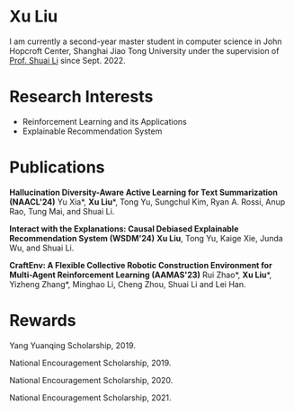 # Xu Liu

I am currently a second-year master student in computer science in John Hopcroft Center, Shanghai Jiao Tong University under the supervision of [Prof. Shuai Li](https://shuaili8.github.io/) since Sept. 2022.

# Research Interests

- Reinforcement Learning and its Applications
- Explainable Recommendation System

# Publications

**Hallucination Diversity-Aware Active Learning for Text Summarization (NAACL'24)**
Yu Xia\*, **Xu Liu**\*, Tong Yu, Sungchul Kim, Ryan A. Rossi, Anup Rao, Tung Mai, and Shuai Li.

**Interact with the Explanations: Causal Debiased Explainable Recommendation System (WSDM'24)**
**Xu Liu**, Tong Yu, Kaige Xie, Junda Wu, and Shuai Li.

**CraftEnv: A Flexible Collective Robotic Construction Environment for Multi-Agent Reinforcement Learning (AAMAS'23)**
Rui Zhao\*, **Xu Liu**\*, Yizheng Zhang\*, Minghao Li, Cheng Zhou, Shuai Li and Lei Han.

# Rewards

Yang Yuanqing Scholarship, 2019.

National Encouragement Scholarship, 2019.

National Encouragement Scholarship, 2020.

National Encouragement Scholarship, 2021.
